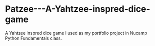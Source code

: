 # Patzee---A-Yahtzee-inspred-dice-game
 A Yahtzee inspred dice game I used as my portfolio project in Nucamp Python Fundamentals class.
